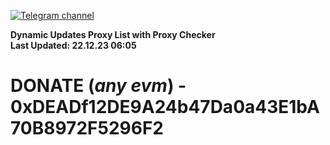 [![Telegram channel](https://img.shields.io/endpoint?url=https://runkit.io/damiankrawczyk/telegram-badge/branches/master?url=https://t.me/n4z4v0d)](https://t.me/n4z4v0d) 

**Dynamic Updates Proxy List with Proxy Checker**  
**Last Updated: 22.12.23 06:05**

# DONATE (_any evm_) - 0xDEADf12DE9A24b47Da0a43E1bA70B8972F5296F2
